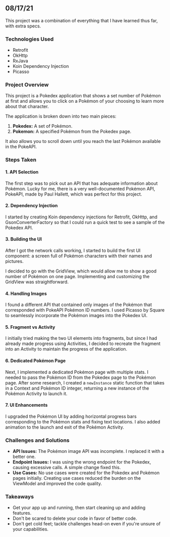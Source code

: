 ## 08/17/21

This project was a combination of everything that I have learned thus far, with extra specs.

### Technologies Used
- Retrofit
- OkHttp
- RxJava
- Koin Dependency Injection
- Picasso

### Project Overview
This project is a Pokedex application that shows a set number of Pokémon at first and allows you to click on a Pokémon of your choosing to learn more about that character.

The application is broken down into two main pieces:
1. **Pokedex:** A set of Pokémon.
2. **Pokemon:** A specified Pokémon from the Pokedex page.

It also allows you to scroll down until you reach the last Pokémon available in the PokeAPI.

### Steps Taken

#### 1. API Selection
The first step was to pick out an API that has adequate information about Pokémon. Lucky for me, there is a very well-documented Pokémon API, PokeAPI, made by Paul Hallett, which was perfect for this project.

#### 2. Dependency Injection
I started by creating Koin dependency injections for Retrofit, OkHttp, and GsonConverterFactory so that I could run a quick test to see a sample of the Pokedex API.

#### 3. Building the UI
After I got the network calls working, I started to build the first UI component: a screen full of Pokémon characters with their names and pictures. 

I decided to go with the GridView, which would allow me to show a good number of Pokémon on one page. Implementing and customizing the GridView was straightforward.

#### 4. Handling Images
I found a different API that contained only images of the Pokémon that corresponded with PokeAPI Pokémon ID numbers. I used Picasso by Square to seamlessly incorporate the Pokémon images into the Pokedex UI.

#### 5. Fragment vs Activity
I initially tried making the two UI elements into fragments, but since I had already made progress using Activities, I decided to recreate the fragment into an Activity to maintain the progress of the application.

#### 6. Dedicated Pokémon Page
Next, I implemented a dedicated Pokémon page with multiple stats. I needed to pass the Pokémon ID from the Pokedex page to the Pokémon page. After some research, I created a `newInstance` static function that takes in a Context and Pokémon ID integer, returning a new instance of the Pokémon Activity to launch it.

#### 7. UI Enhancements
I upgraded the Pokémon UI by adding horizontal progress bars corresponding to the Pokémon stats and fixing text locations. I also added animation to the launch and exit of the Pokémon Activity.

### Challenges and Solutions
- **API Issues:** The Pokémon image API was incomplete. I replaced it with a better one.
- **Endpoint Issues:** I was using the wrong endpoint for the Pokedex, causing excessive calls. A simple change fixed this.
- **Use Cases:** No use cases were created for the Pokedex and Pokémon pages initially. Creating use cases reduced the burden on the ViewModel and improved the code quality.

### Takeaways
- Get your app up and running, then start cleaning up and adding features.
- Don't be scared to delete your code in favor of better code.
- Don't get cold feet; tackle challenges head-on even if you're unsure of your capabilities.
